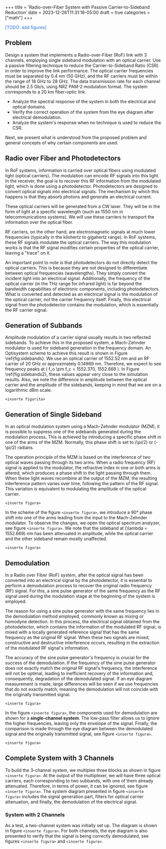 +++
title = 'Radio-over-Fiber System with Passive Carrier-to-Sideband Reduction'
date = 2023-12-26T11:31:18-05:00
draft = true
categories = ["math"]
+++

<span style="color:rgb(39, 109, 223);">\[TODO: add figures\]</span>

## Problem

Design a system that implements a Radio-over-Fiber (RoF) link with 3 channels, employing single sideband modulation with an optical carrier. Use a passive filtering technique to reduce the Carrier-to-Sideband Ratio (CSR) in order to improve the link performance. The optical carrier frequencies must be separated by 0.4 nm (50 GHz), and the RF carriers must be within the range of 18 GHz to 28 GHz. The data transmission rate for each channel should be 2.5 Gb/s, using NRZ PAM-2 modulation format. The system corresponds to a 20 km fiber-optic link.

- Analyze the spectral response of the system in both the electrical and optical domains.
- Verify the correct operation of the system from the eye diagram after electrical demodulation.
- Analyze the system's response when no technique is used to reduce the CSR.

Next, we present what is understood from the proposed problem and general concepts of why certain components are used.

## Radio over Fiber and Photodetectors

In RoF systems, information is carried over optical fibers using modulated light (optical carriers). The modulation can encode RF signals into this light. In the receiver, the goal is to recover this RF information from the modulated light, which is done using a photodetector. Photodetectors are designed to convert optical signals into electrical signals. The mechanism by which this happens is that they absorb photons and generate an electrical current.

These optical carriers will be generated from a CW laser. They will be in the form of light at a specific wavelength (such as 1550 nm in telecommunications systems). We will use these carriers to transport the information over the optical fiber.

RF carriers, on the other hand, are electromagnetic signals at much lower frequencies (typically in the kilohertz to gigahertz range). In RoF systems, these RF signals modulate the optical carriers. The way this modulation works is that the RF signal modifies certain properties of the optical carrier, leaving a "trace" on it.

An important point to note is that photodetectors do not directly detect the optical carriers. This is because they are not designed to differentiate between optical frequencies (wavelengths). They simply convert the incident light into an electrical signal. Additionally, the frequency of the optical carrier (in the THz range for infrared light) is far beyond the bandwidth capabilities of electronic components, including photodetectors. What is converted and detected as an electrical signal is the modulation of the optical carrier, not the carrier frequency itself. Finally, this electrical signal from the photodetector contains the modulation, which is essentially the RF carrier signal.

## Generation of Subbands

Amplitude modulation of a carrier signal usually results in two reflected sidebands. To achieve this in the proposed system, a Mach-Zehnder modulator is used for sideband generation in the frequency domain. An Optisystem scheme to achieve this result is shown in Figure \ref{fig:sidebands}. We use an optical carrier of 1552.52 nm and an RF carrier of 20 GHz or approximately 0.14989 nm. Therefore, we expect to see frequency peaks at \( f_o \pm f_c = 1552.370, 1552.669 \). In Figure \ref{fig:sidebands2}, these values appear very close to the simulation results. Also, we note the difference in amplitude between the optical carrier and the amplitude of the sidebands, keeping in mind that we are on a logarithmic dBm scale.

`<inserte figurita>`

## Generation of Single Sideband

In an optical modulation system using a Mach-Zehnder modulator (MZM), it is possible to suppress one of the sidebands generated during the modulation process. This is achieved by introducing a specific phase shift in one of the arms of the MZM. Normally, this phase shift is set to \(\pi/2\) or \(-\pi/2\) radians.

The operation principle of the MZM is based on the interference of two optical waves passing through its two arms. When a radio frequency (RF) signal is applied to the modulator, the refractive index in one or both arms is altered, which produces a phase shift in the light passing through them. When these light waves recombine at the output of the MZM, the resulting interference pattern varies over time, following the pattern of the RF signal. This variation is equivalent to modulating the amplitude of the optical carrier.

`<inserte figura>`

In the scheme of the figure `<inserte figura>`, we introduce a 90° phase shift into one of the arms leading from the input to the Mach-Zehnder modulator. To observe the changes, we open the optical spectrum analyzer, see figure `<inserte figura>`. We note that the sideband at \(\lambda = 1552.669\) nm has been attenuated in amplitude, while the optical carrier and the other sideband remain mostly unaffected.

`<inserte figura>`

## Demodulation

In a Radio over Fiber (RoF) system, after the optical signal has been converted into an electrical signal by the photodetector, it is essential to perform a demodulation process to recover the original radio frequency (RF) signal. For this, a sine pulse generator of the same frequency as the RF signal used during the modulation stage at the beginning of the system is employed.

The reason for using a sine pulse generator with the same frequency lies in the demodulation method employed, commonly known as mixing or homodyne detection. In this process, the electrical signal obtained from the photodetector, which contains the information of the modulated RF signal, is mixed with a locally generated reference signal that has the same frequency as the original RF signal. When these two signals are mixed, constructive and destructive interference occurs, resulting in the extraction of the modulated RF signal's information.

The accuracy of the sine pulse generator's frequency is crucial for the success of the demodulation. If the frequency of the sine pulse generator does not exactly match the original RF signal's frequency, the interference will not be optimal, leading to inefficient recovery of the information and, consequently, degradation of the demodulated signal. If an eye diagram measurement is made, large differences will be seen if we use frequencies that do not exactly match, meaning the demodulation will not coincide with the originally transmitted signal.

`<inserte figura>`

In the figure `<inserte figura>`, the components used for demodulation are shown for a **single-channel system**. The low-pass filter allows us to ignore the higher frequencies, leaving only the envelope of the signal. Finally, the comparison is made through the eye diagram between the demodulated signal and the originally transmitted signal, see figure `<inserte figura>`.

`<inserte figura>`

## Complete System with 3 Channels

To build the 3-channel system, we multiplex three blocks as shown in figure `<inserte figura>`. At the output of the multiplexer, we will have three optical carriers, each corresponding to two subbands, with one of them already attenuated. Therefore, in terms of power, it can be ignored, see figure `<inserte figura>`. The system diagram presented in figure `<inserte figura>` includes the signal generation part, filters for optical carrier attenuation, and finally, the demodulation of the electrical signal.

### System with 2 Channels

As a test, a two-channel system was initially set up. The diagram is shown in figure `<inserte figura>`. For both channels, the eye diagram is also presented to verify that the signal is being correctly demodulated, see figures `<inserte figura>` and `<inserte figura>`.


